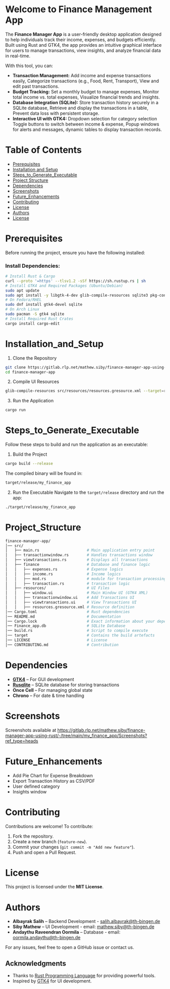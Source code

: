 # Welcome to Finance Management App

The **Finance Manager App** is a user-friendly desktop application designed to help individuals track their income, expenses, and budgets efficiently. Built using Rust and GTK4, the app provides an intuitive graphical interface for users to manage transactions, view insights, and analyze financial data in real-time.

With this tool, you can:

-   **Transaction Management:**    Add income and expense transactions easily, Categorize transactions (e.g., Food, Rent, Transport), View and edit past transactions.
-   **Budget Tracking:** Set a monthly budget to manage expenses, Monitor total income vs. total expenses, Visualize financial trends and insights.
-   **Database Integration (SQLite):** Store transaction history securely in a SQLite database, Retrieve and display the transactions in a table, Prevent data loss with persistent storage.
-   **Interactive UI with GTK4:** Dropdown selection for category selection Toggle buttons to switch between income & expense, Popup windows for alerts and messages, dynamic tables to display transaction records.
# Table of Contents

- [Prerequisites](#prerequisites) 
- [Installation and Setup](#installation_and_setup) 
- [Steps_to_Generate_Executable](#steps_to_generate_executable)
- [ Project Structure](#project_structure)  
-  [Dependencies](#dependencies) 
-  [Screenshots](#screenshots) 
-  [Future_Enhancements](#future_enhancements)
-  [Contributing](#contributing)
-  [License](#license)
- [Authors](#authors)
- [License](#license)

# Prerequisites
Before running the project, ensure you have the following installed:
### **Install Dependencies:**
```bash
# Install Rust & Cargo
curl --proto '=https' --tlsv1.2 -sSf https://sh.rustup.rs | sh
# Install GTK4 and Required Packages (Ubuntu/Debian)
sudo apt update
sudo apt install -y libgtk-4-dev glib-compile-resources sqlite3 pkg-config
# On Fedora/RHEL
sudo dnf install gtk4-devel sqlite
# On Arch Linux
sudo pacman -S gtk4 sqlite
# Install Required Rust Crates
cargo install cargo-edit
```
# Installation_and_Setup
1. Clone the Repository
```bash
git clone https://gitlab.rlp.net/mathew.siby/finance-manager-app-using-rust
cd finance-manager-app
```
2. Compile UI Resources
```bash
glib-compile-resources src/resources/resources.gresource.xml --target=resources.gresource
```
3. Run the Application
```bash
cargo run
```
# Steps_to_Generate_Executable
Follow these steps to build and run the application as an executable:
1. Build the Project
```bash
cargo build --release
```
The compiled binary will be found in:
```bash
target/release/my_finance_app
```
2. Run the Executable
Navigate to the `target/release` directory and run the app:
```bash
./target/release/my_finance_app
```
# Project_Structure
```bash
finance-manager-app/
│── src/
│   ├── main.rs                		# Main application entry point
│   ├── transactionwindow.rs     	# Handles transactions window
│   ├── viewtransactions.rs      	# Displays all transactions
│   ├── finance   				 	# Database and finance logic
│   │   ├── expenses.rs  			# Expense logics
│   │   ├── income.rs 				# Income logics
│   │   ├── mod.rs 					# module for transaction processing
│   │   ├── transaction.rs 			# transaction logic
│   ├── resources/                  # UI Files
│   │   ├── window.ui               # Main Window UI (GTK4 XML)
│   │   ├── transactionwindow.ui 	# Add Transactions UI
│   │   ├── viewtransactions.ui  	# View Transactions UI
│   │   ├── resources.gresource.xml # Resource definition
│── Cargo.toml                   	# Rust dependencies
│── README.md                    	# Documentation
│── Cargo.lock	                 	# Exact information about your dependencies
│── Finance_app.db                	# SQLite Database 
│── build.rs	                	# Script to compile execute
│── target		                	# Contains the build artefacts
│── LICENSE		                	# License
│── CONTRIBUTING.md                	# Contribution
```
# Dependencies
-   **[GTK4](https://gtk-rs.org/)** – For GUI development
-   **[Rusqlite](https://github.com/rusqlite/rusqlite)** – SQLite database for storing transactions
-   **Once Cell** – For managing global state
-   **Chrono** – For date & time handling
# Screenshots
Screenshots available at https://gitlab.rlp.net/mathew.siby/finance-manager-app-using-rust/-/tree/main/my_finance_app/Screenshots?ref_type=heads
# Future_Enhancements
- Add Pie Chart for Expense Breakdown  
- Export Transaction History as CSV/PDF  
- User defined category
- Insights window 

# Contributing
Contributions are welcome! To contribute:

1.  Fork the repository.
2.  Create a new branch (`feature-new`).
3.  Commit your changes (`git commit -m "Add new feature"`).
4.  Push and open a Pull Request.
# License
This project is licensed under the **MIT License**.
# Authors
- **Albayrak Salih** – Backend Development - salih.albayrak@th-bingen.de
-   **Siby Mathew** – UI Development - email: mathew.siby@th-bingen.de
- **Andaythu Raveendran Oormila** – Database - email: oormila.andaythu@th-bingen.de

For any issues, feel free to open a GitHub issue or contact us.
## Acknowledgments
- Thanks to [Rust Programming Language](https://www.rust-lang.org/) for providing powerful tools.
- Inspired by [GTK4](https://www.gtk.org/) for UI development.
